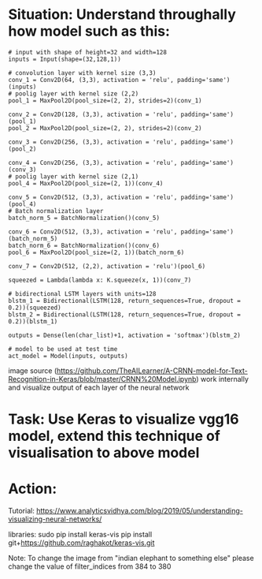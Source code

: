 # Situation: Understand throughally how model such as this:

```
# input with shape of height=32 and width=128 
inputs = Input(shape=(32,128,1))
 
# convolution layer with kernel size (3,3)
conv_1 = Conv2D(64, (3,3), activation = 'relu', padding='same')(inputs)
# poolig layer with kernel size (2,2)
pool_1 = MaxPool2D(pool_size=(2, 2), strides=2)(conv_1)
 
conv_2 = Conv2D(128, (3,3), activation = 'relu', padding='same')(pool_1)
pool_2 = MaxPool2D(pool_size=(2, 2), strides=2)(conv_2)
 
conv_3 = Conv2D(256, (3,3), activation = 'relu', padding='same')(pool_2)
 
conv_4 = Conv2D(256, (3,3), activation = 'relu', padding='same')(conv_3)
# poolig layer with kernel size (2,1)
pool_4 = MaxPool2D(pool_size=(2, 1))(conv_4)
 
conv_5 = Conv2D(512, (3,3), activation = 'relu', padding='same')(pool_4)
# Batch normalization layer
batch_norm_5 = BatchNormalization()(conv_5)
 
conv_6 = Conv2D(512, (3,3), activation = 'relu', padding='same')(batch_norm_5)
batch_norm_6 = BatchNormalization()(conv_6)
pool_6 = MaxPool2D(pool_size=(2, 1))(batch_norm_6)
 
conv_7 = Conv2D(512, (2,2), activation = 'relu')(pool_6)
 
squeezed = Lambda(lambda x: K.squeeze(x, 1))(conv_7)
 
# bidirectional LSTM layers with units=128
blstm_1 = Bidirectional(LSTM(128, return_sequences=True, dropout = 0.2))(squeezed)
blstm_2 = Bidirectional(LSTM(128, return_sequences=True, dropout = 0.2))(blstm_1)
 
outputs = Dense(len(char_list)+1, activation = 'softmax')(blstm_2)

# model to be used at test time
act_model = Model(inputs, outputs)
```
image source (https://github.com/TheAILearner/A-CRNN-model-for-Text-Recognition-in-Keras/blob/master/CRNN%20Model.ipynb)
work internally and visualize output of each layer of the neural network

# Task: Use Keras to visualize vgg16 model, extend this technique of visualisation to above model

# Action:

Tutorial:
https://www.analyticsvidhya.com/blog/2019/05/understanding-visualizing-neural-networks/

libraries:
sudo pip install keras-vis
pip install git+https://github.com/raghakot/keras-vis.git
 
 Note:
 To change the image from "indian elephant to something else" please change the value of filter_indices from 384 to 380
